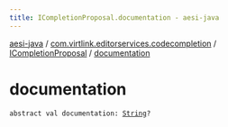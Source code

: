 ```yaml
---
title: ICompletionProposal.documentation - aesi-java
---
```


[aesi-java](../../index.html) / [com.virtlink.editorservices.codecompletion](../index.html) / [ICompletionProposal](index.html) / [documentation](.)

# documentation

`abstract val documentation: `[`String`](https://kotlinlang.org/api/latest/jvm/stdlib/kotlin/-string/index.html)`?`